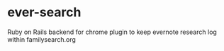 ever-search
===========

Ruby on Rails backend for chrome plugin to keep evernote research log within familysearch.org
